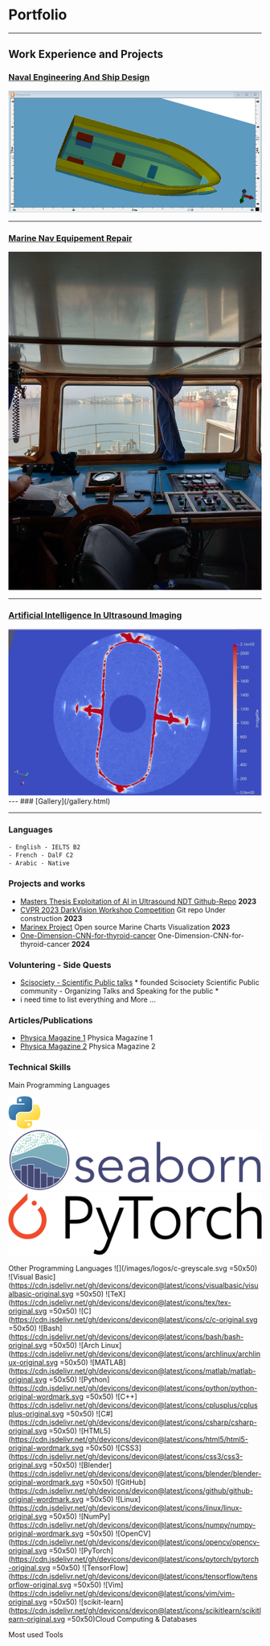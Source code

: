 # Portfolio 

---

## Work Experience and Projects

### [Naval Engineering And Ship Design](/page_2)
<img src="images/naval/model.png?raw=true"/>

---
### [Marine Nav Equipement Repair](/page_1)
<img src="images/Marine/1.jpg?raw=true"/>

---
### [Artificial Intelligence In Ultrasound Imaging ](/page_3)
<img src="images/AI/1.jpg?raw=true"/>
---
### [Gallery](/gallery.html)


---
### Languages

    - English - IELTS B2
    - French - DalF C2
    - Arabic - Native
  
### Projects and works

- [Masters Thesis Exploitation of AI in Ultrasound NDT Github-Repo](https://github.com/sahlidjouad/Masters-NDT-AI/) **2023**    
- [CVPR 2023 DarkVision Workshop Competition](https://www.cvpr2023-dl-ultrasound.com/) Git repo Under construction **2023**
- [Marinex Project](https://github.com/sahlidjouad/Marinex) Open source Marine Charts Visualization **2023**
- [One-Dimension-CNN-for-thyroid-cancer](https://github.com/sahlidjouad/One-Dimension-CNN-for-thyroid-cancer) One-Dimension-CNN-for-thyroid-cancer **2024**


### Voluntering - Side Quests
- [Scisociety - Scientific Public talks](https://www.instagram.com/scisociety/) * founded Scisociety Scientific Public community - Organizing Talks and Speaking for the public *
- i need time to list everything and More ...

### Articles/Publications

 - [Physica Magazine 1](https://www.calameo.com/read/0051282113d00f28ad4d2) Physica Magazine 1
 - [Physica Magazine 2](https://www.calameo.com/read/005128211073ff1b10349) Physica Magazine 2

### Technical Skills

Main Programming Languages

![](/images/logos/python.png)
![](/images/logos/seaborn.svg)
![](/images/logos/pytorch.svg)

Other Programming Languages
![](/images/logos/c-greyscale.svg =50x50)
![]()
![Visual Basic](https://cdn.jsdelivr.net/gh/devicons/devicon@latest/icons/visualbasic/visualbasic-original.svg =50x50)
![TeX](https://cdn.jsdelivr.net/gh/devicons/devicon@latest/icons/tex/tex-original.svg =50x50)
![C](https://cdn.jsdelivr.net/gh/devicons/devicon@latest/icons/c/c-original.svg =50x50)
![Bash](https://cdn.jsdelivr.net/gh/devicons/devicon@latest/icons/bash/bash-original.svg =50x50)
![Arch Linux](https://cdn.jsdelivr.net/gh/devicons/devicon@latest/icons/archlinux/archlinux-original.svg =50x50)
![MATLAB](https://cdn.jsdelivr.net/gh/devicons/devicon@latest/icons/matlab/matlab-original.svg =50x50)
![Python](https://cdn.jsdelivr.net/gh/devicons/devicon@latest/icons/python/python-original-wordmark.svg =50x50)
![C++](https://cdn.jsdelivr.net/gh/devicons/devicon@latest/icons/cplusplus/cplusplus-original.svg =50x50)
![C#](https://cdn.jsdelivr.net/gh/devicons/devicon@latest/icons/csharp/csharp-original.svg =50x50)
![HTML5](https://cdn.jsdelivr.net/gh/devicons/devicon@latest/icons/html5/html5-original-wordmark.svg =50x50)
![CSS3](https://cdn.jsdelivr.net/gh/devicons/devicon@latest/icons/css3/css3-original.svg =50x50)
![Blender](https://cdn.jsdelivr.net/gh/devicons/devicon@latest/icons/blender/blender-original-wordmark.svg =50x50)
![GitHub](https://cdn.jsdelivr.net/gh/devicons/devicon@latest/icons/github/github-original-wordmark.svg =50x50)
![Linux](https://cdn.jsdelivr.net/gh/devicons/devicon@latest/icons/linux/linux-original.svg =50x50)
![NumPy](https://cdn.jsdelivr.net/gh/devicons/devicon@latest/icons/numpy/numpy-original-wordmark.svg =50x50)
![OpenCV](https://cdn.jsdelivr.net/gh/devicons/devicon@latest/icons/opencv/opencv-original.svg =50x50)
![PyTorch](https://cdn.jsdelivr.net/gh/devicons/devicon@latest/icons/pytorch/pytorch-original.svg =50x50)
![TensorFlow](https://cdn.jsdelivr.net/gh/devicons/devicon@latest/icons/tensorflow/tensorflow-original.svg =50x50)
![Vim](https://cdn.jsdelivr.net/gh/devicons/devicon@latest/icons/vim/vim-original.svg =50x50)
![scikit-learn](https://cdn.jsdelivr.net/gh/devicons/devicon@latest/icons/scikitlearn/scikitlearn-original.svg =50x50)Cloud Computing & Databases


Most used Tools


